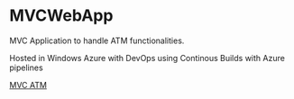 <h1>MVCWebApp</h2>
<p>MVC Application to handle ATM functionalities.</p>
<p>Hosted in Windows Azure with DevOps using Continous Builds with Azure pipelines</p>
<a href="https://mvcatm.azurewebsites.net">MVC ATM</a>

